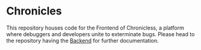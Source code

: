 # Chronicles

This repository houses code for the Frontend of Chronicless, a platform where debuggers and developers unite to exterminate bugs. Please head to the repository having the [Backend](https://github.com/aitalshashank2/Chronicles) for further documentation.
